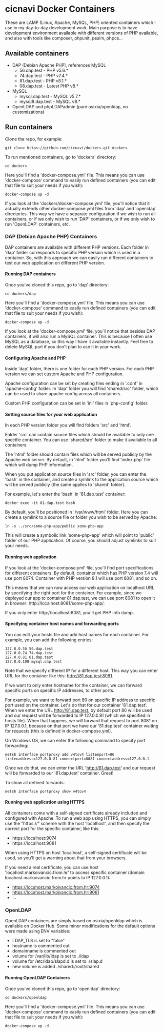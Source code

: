 # cicnavi Docker Containers

These are LAMP (Linux, Apache, MySQL, PHP) oriented containers which I use in my day-to-day 
development work. Main purpose is to have development environment available with different
versions of PHP available, and also with tools like composer, phpunit, psalm, phpcs...

## Available containers

- DAP (Debian Apache PHP), references MySQL
  - 56.dap.test - PHP v5.6.*
  - 74.dap.test - PHP v7.4.*
  - 81.dap.test - PHP v8.1.*
  - 08.dap.test - Latest PHP v8.*
- MySQL
  - mysql.dap.test - MySQL v5.7.*
  - mysql8.dap.test - MySQL v8.* 
- OpenLDAP and phpLDAPadmin (pure osixia/openldap, no customizations)

## Run containers
Clone the repo, for example:

```shell
git clone https://github.com/cicnavi/dockers.git dockers
```

To run mentioned containers, go to 'dockers' directory:

```shell
cd dockers
```

Here you'll find a 'docker-compose.yml' file. This means you can use 'docker-compose' command 
to easily run defined containers (you can edit that file to suit your needs if you wish):

```shell
docker-compose up -d
```

If you look at the 'dockers/docker-compose.yml' file, you'll notice that it actually extends other docker-compose.yml 
files from 'dap' and 'openldap' directories. This way we have a separate configuration if we wish to run all containers, 
or if we only wish to run 'DAP' containers, or if we only wish to run 'OpenLDAP' containers, etc.

### DAP (Debian Apache PHP) Containers

DAP containers are available with different PHP versions. Each folder in 'dap' folder corresponds to 
specific PHP version which is used in a container. So, with this approach we can easily run different containers 
to test our web application on different PHP version.

#### Running DAP containers
Once you've cloned this repo, go to 'dap' directory:

```shell
cd dockers/dap
```

Here you'll find a 'docker-compose.yml' file. This means you can use 'docker-compose' command to easily run defined 
containers (you can edit that file to suit your needs if you wish):

```shell
docker-compose up -d
```

If you look at the 'docker-compose.yml' file, you'll notice that besides DAP containers, it will also run a MySQL 
container. This is because I often use MySQL as a database, so this way I have it available instantly. Feel free to 
delete MySQL part if you don't plan to use it in your work.

#### Configuring Apache and PHP
Inside 'dap' folder, there is one folder for each PHP version. For each PHP version we can set custom Apache and PHP 
configuration. 

Apache configuration can be set by creating files ending in '.conf' in 'apache-config' folder.
In 'dap' folder you will find 'shared/src' folder, which can be used to share apache config across all containers.

Custom PHP configuration can be set in 'ini' files in 'php-config' folder.

#### Setting source files for your web application
In each PHP version folder you will find folders 'src' and 'html'.

Folder 'src' can contain source files which should be available to only one specific container.
You can use 'shared/src' folder to make it available to all containers 

The 'html' folder should contain files which will be served publicly by the Apache web server. 
By default, in 'html' folder you'll find 'index.php' file which will dump PHP information.

When you put application source files in 'src' folder, you can enter the 'bash' in the container, and create a symlink 
to the application source which will be served publicly (the same applies to 'shared' folder).

For example, let's enter the 'bash' in '81.dap.test' container:
```shell
docker exec -it 81.dap.test bash
```
By default, you'll be positioned in '/var/www/html' folder. Here you can create a symlink to a source file or folder 
you wish to be served by Apache:
```shell
ln -s ../src/some-php-app/public some-php-app
```
This will create a symbolic link 'some-php-app' which will point to 'public' folder of our PHP application. Of course, 
you should adjust symlinks to suit your needs.

#### Running web application
If you look at the 'docker-compose.yml' file, you'll find port specifications for different containers. By default, 
container which has PHP version 7.4 will use port 8074. Container with PHP version 8.1 will use port 8081, and so on.

This means that we can now access our web application on localhost URL by specifying the right port for the container. 
For example, since we deployed our app to container 81.dap.test, we can use port 8081 to open it in browser: 
http://localhost:8081/some-php-app/.

If you only enter http://localhost:8081, you'll get PHP info dump.

#### Specifying container host names and forwarding ports
You can edit your hosts file and add host names for each container.
For example, you can add the following entries:
```
127.0.0.56 56.dap.test
127.0.0.74 74.dap.test
127.0.0.81 81.dap.test
127.0.0.100 mysql.dap.test
```
Note that we specify different IP for a different host. This way you can enter URL for the container like this: 
http://81.dap.test:8081. 

If we want to only enter hostname for the container, we can forward specific ports on specific 
IP addresses, to other ports. 

For example, we want to forward port 80 on specific IP address to 
specific port used on the container. Let's do that for our 
container '81.dap.test'. When we enter the URL http://81.dap.test, by default port 80 will be used and our request 
will be forwarded to IP 127.0.0.81 (which we specified in hosts file). When that happens, we will forward that request 
to port 8081 on IP 127.0.0.1, because on that port we have our '81.dap.test' container waiting for requests 
(this is defined in docker-compose.yml).

On Windows OS, we can enter the following command to specify port forwarding:
```shell
netsh interface portproxy add v4tov4 listenport=80 listenaddress=127.0.0.81 connectport=8081 connectaddress=127.0.0.1
```
Once we do that, we can enter the URL 'http://81.dap.test' and our request will be forwarded to our '81.dap.test' 
container. Great!

To show all defined forwards:

```shell
netsh interface portproxy show v4tov4
```

#### Running web application using HTTPS
All containers come with a self-signed certificate already included and configured with Apache.
To run a web app using HTTPS, you can simply use the "https://" scheme with the host 'localhost',
and then specify the correct port for the specific container, like this:
* https://localhost:9074
* https://localhost:9081

When using HTTPS on host 'localhost', a self-signed certificate will be used, so you'll get a warning about that
from your browsers.

If you need a real certificate, you can use host 'locahost.markoivancic.from.hr' to access specific container
(domain locahost.markoivancic.from.hr points to IP 127.0.0.1):
* https://locahost.markoivancic.from.hr:9074
* https://locahost.markoivancic.from.hr:9081
* ...

### OpenLDAP

OpenLDAP containers are simply based on osixia/openldap which is available on Docker Hub. 
Some minor modifications for the default options were made using ENV variables:

- LDAP_TLS is set to "false"
- hostname is commented out
- domainname is commented out
- volume for /var/lib/ldap is set to ./ldap
- volume for /etc/ldap/slapd.d is set to ./slap.d
- new volume is added ./shared:/root/shared  

#### Running OpenLDAP Containers
Once you've cloned this repo, go to 'openldap' directory:

```shell
cd dockers/openldap
```

Here you'll find a 'docker-compose.yml' file. This means you can use 'docker-compose' command to easily run defined 
containers (you can edit that file to suit your needs if you wish):

```shell
docker-compose up -d
```